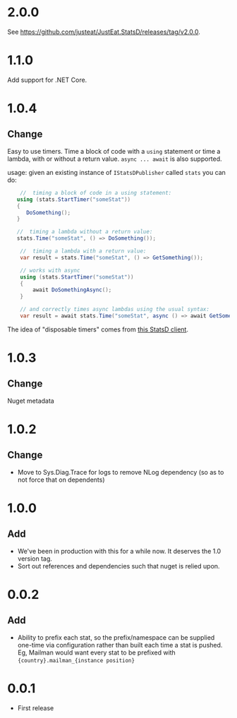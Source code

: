 # 2.0.0

See https://github.com/justeat/JustEat.StatsD/releases/tag/v2.0.0.

# 1.1.0

Add support for .NET Core.

# 1.0.4
## Change

Easy to use timers. Time a block of code with a `using` statement or time a lambda, with or without a return value. `async ... await` is also supported.

usage: given an existing instance of `IStatsDPublisher` called `stats` you can do:

```csharp
    //  timing a block of code in a using statement:
   using (stats.StartTimer("someStat"))
   {
      DoSomething();
   }

   //  timing a lambda without a return value:
   stats.Time("someStat", () => DoSomething());

    //  timing a lambda with a return value:
    var result = stats.Time("someStat", () => GetSomething());

    // works with async
    using (stats.StartTimer("someStat"))
    {
        await DoSomethingAsync();
    }

    // and correctly times async lambdas using the usual syntax:
    var result = await stats.Time("someStat", async () => await GetSomethingAsync());

```
The idea of "disposable timers" comes from [this StatsD client](https://github.com/Pereingo/statsd-csharp-client).

# 1.0.3
## Change
Nuget metadata

# 1.0.2
## Change
* Move to Sys.Diag.Trace for logs to remove NLog dependency (so as to not force that on dependents)

# 1.0.0
## Add
* We've been in production with this for a while now.  It deserves the 1.0 version tag.
* Sort out references and dependencies such that nuget is relied upon.

# 0.0.2
## Add
* Ability to prefix each stat, so the prefix/namespace can be supplied one-time via configuration rather than built each time a stat is pushed.  Eg, Mailman would want every stat to be prefixed with `{country}.mailman_{instance position}`

# 0.0.1
* First release
